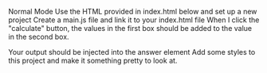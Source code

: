 Normal Mode
Use the HTML provided in index.html below and set up a new project
Create a main.js file and link it to your index.html file
When I click the "calculate" button, the values in the first box should be added to the value in the second box.

Your output should be injected into the answer element
Add some styles to this project and make it something pretty to look at.
